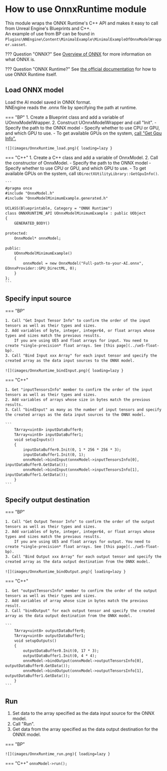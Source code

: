 # How to use OnnxRuntime module

This module wraps the ONNX Runtime's C++ API and makes it easy to call from Unreal Engine's Blueprints and C++.  
An example of use from BP can be found in `Plugins\NNEngine\Content\MinimalExample\MinimalExampleOfOnnxModelWrapper.uasset`.  

??? Question "ONNX?"
    See [Overview of ONNX](../onnx-introduction) for more information on what ONNX is.

??? Question "ONNX Runtime?"
    See [the official documentation](https://onnxruntime.ai/docs/) for how to use ONNX Runtime itself.

## Load ONNX model

Load the AI ​​model saved in ONNX format.  
NNEngine reads the .onnx file by specifying the path at runtime.  

=== "BP"
	1. Create a Blueprint class and add a variable of UOnnxModelWrapper.
	2. Construct UOnnxModelWrapper and call "Init".
	- Specify the path to the ONNX model
	- Specify whether to use CPU or GPU, and which GPU to use.
		- To get available GPUs on the system, [call "Get Gpu Info".](../how-to-use-directx-utility-module)
		
	![](images/OnnxRuntime_load.png){ loading=lazy }

=== "C++"
	1. Create a C++ class and add a variable of OnnxModel.
	2. Call the constructor of OnnxModel.
	- Specify the path to the ONNX model
	- Specify whether to use CPU or GPU, and which GPU to use.
		- To get available GPUs on the system, call `UDirectXUtilityLibrary::GetGpuInfo()`.

	```
	#pragma once
	#include "OnnxModel.h"
	#include "OnnxModelMinimumExample.generated.h"

	UCLASS(Blueprintable, Category = "ONNX Runtime")
	class ONNXRUNTIME_API UOnnxModelMinimumExample : public UObject
	{
		GENERATED_BODY()

	protected:
		OnnxModel* onnxModel;

	public:
		UOnnxModelMinimumExample()
		{
			onnxModel = new OnnxModel("Full-path-to-your-AI.onnx", EOnnxProvider::GPU_DirectML, 0);
		}
	};
	```

## Specify input source

=== "BP"

	1. Call "Get Input Tensor Info" to confirm the order of the input tensors as well as their types and sizes.
	2. Add variables of byte, integer, integer64, or float arrays whose types and sizes match the previous results.  
		If you are using UE5 and float arrays for input. You need to create *single-precision* float arrays. See [this page](../ue5-float-bp).
	3. Call "Bind Input xxx Array" for each input tensor and specify the created array as the data input sources to the ONNX model.

	![](images/OnnxRuntime_bindInput.png){ loading=lazy }

=== "C++"

	1. Get "inputTensorsInfo" member to confirm the order of the input tensors as well as their types and sizes.
	2. Add variables of arrays whose size in bytes match the previous results.
	3. Call "bindInput" as many as the number of input tensors and specify the created arrays as the data input sources to the ONNX model.

	```
		TArray<uint8> inputDataBuffer0;
		TArray<uint8> inputDataBuffer1;
		void setupInputs()
		{
			inputDataBuffer0.Init(0, 1 * 256 * 256 * 3);
			inputDataBuffer1.Init(0, 1);
			onnxModel->bindInput(onnxModel->inputTensorsInfo[0], inputDataBuffer0.GetData());
			onnxModel->bindInput(onnxModel->inputTensorsInfo[1], inputDataBuffer1.GetData());
		}
	```

## Specify output destination

=== "BP"

	1. Call "Get Output Tensor Info" to confirm the order of the output tensors as well as their types and sizes.
	2. Add variables of byte, integer, integer64, or float arrays whose types and sizes match the previous results.  
		If you are using UE5 and float arrays for output. You need to create *single-precision* float arrays. See [this page](../ue5-float-bp).
	3. Call "Bind Output xxx Array" for each output tensor and specify the created array as the data output destination from the ONNX model.

	![](images/OnnxRuntime_bindOutput.png){ loading=lazy }

=== "C++"

	1. Get "outputTensorsInfo" member to confirm the order of the output tensors as well as their types and sizes.
	2. Add variables of array whose size in bytes match the previous result.
	3. Call "bindOutput" for each output tensor and specify the created array as the data output destination from the ONNX model.

	```
		TArray<uint8> outputDataBuffer0;
		TArray<uint8> outputDataBuffer1;
		void setupOutputs()
		{
			outputDataBuffer0.Init(0, 17 * 3);
			outputDataBuffer1.Init(0, 4 * 4);
			onnxModel->bindOutput(onnxModel->outputTensorsInfo[0], outputDataBuffer0.GetData());
			onnxModel->bindOutput(onnxModel->outputTensorsInfo[1], outputDataBuffer1.GetData());
		}
	```

## Run

1. Set data to the array specified as the data input source for the ONNX model.
2. Call "Run".
3. Get data from the array specified as the data output destination for the ONNX model.

=== "BP"

	![](images/OnnxRuntime_run.png){ loading=lazy }

=== "C++"
	`onnxModel->run();`